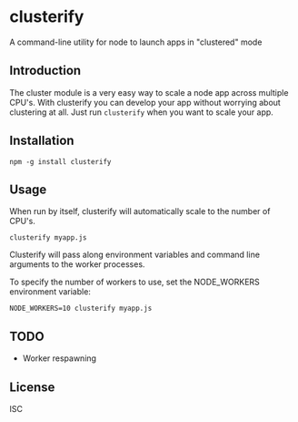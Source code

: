 # clusterify

A command-line utility for node to launch apps in "clustered" mode

## Introduction

The cluster module is a very easy way to scale a node app across multiple CPU's. With clusterify you can develop your app without worrying about clustering at all. Just run `clusterify` when you want to scale your app.

## Installation

```
npm -g install clusterify
```

## Usage

When run by itself, clusterify will automatically scale to the number of CPU's.

```
clusterify myapp.js
```

Clusterify will pass along environment variables and command line arguments to the worker processes.

To specify the number of workers to use, set the NODE_WORKERS environment variable:

```
NODE_WORKERS=10 clusterify myapp.js
```

## TODO
* Worker respawning

## License

ISC
